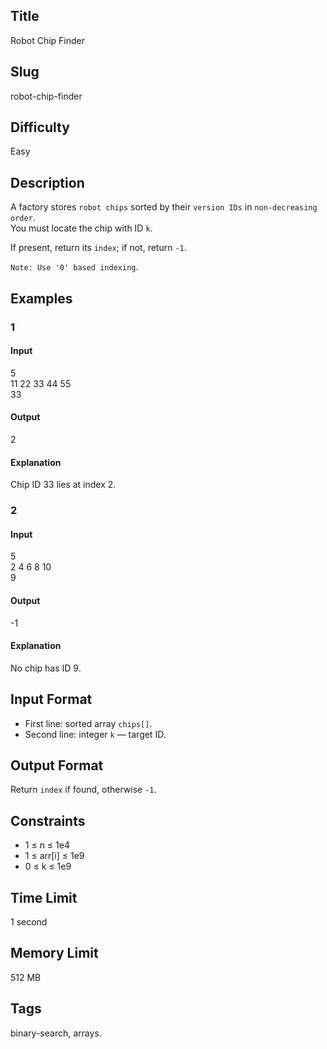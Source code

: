 ## Title

Robot Chip Finder

## Slug

robot-chip-finder

## Difficulty

Easy

## Description

A factory stores `robot chips` sorted by their `version IDs` in `non-decreasing order`.  
You must locate the chip with ID `k`.  

If present, return its `index`; if not, return `-1`.  

`Note: Use '0' based indexing`.

## Examples

### 1

#### Input

5  
11 22 33 44 55  
33

#### Output

2

#### Explanation

Chip ID 33 lies at index 2.

### 2

#### Input

5  
2 4 6 8 10  
9

#### Output

-1

#### Explanation

No chip has ID 9.

## Input Format  

- First line: sorted array `chips[]`.  
- Second line: integer `k` — target ID.

## Output Format  

Return `index` if found, otherwise `-1`.

## Constraints  

- 1 ≤ n ≤ 1e4  
- 1 ≤ arr[i] ≤ 1e9  
- 0 ≤ k ≤ 1e9  

## Time Limit

1 second

## Memory Limit

512 MB

## Tags

binary-search, arrays.
